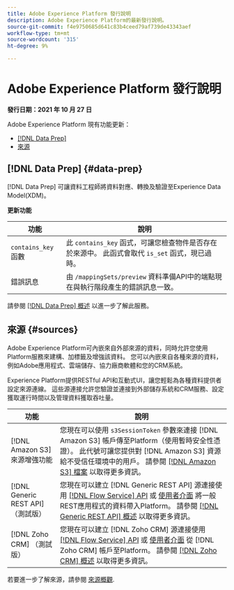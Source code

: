 ```yaml
---
title: Adobe Experience Platform 發行說明
description: Adobe Experience Platform的最新發行說明。
source-git-commit: f4e9750685d641c83b4ceed79af739de43343aef
workflow-type: tm+mt
source-wordcount: '315'
ht-degree: 9%

---
```


# Adobe Experience Platform 發行說明

**發行日期：2021 年 10 月 27 日**

Adobe Experience Platform 現有功能更新：

- [[!DNL Data Prep]](#data-prep)
- [來源](#sources)

## [!DNL Data Prep] {#data-prep}

[!DNL Data Prep] 可讓資料工程師將資料對應、轉換及驗證至Experience Data Model(XDM)。

**更新功能**

| 功能 | 說明 |
| --- | --- |
| `contains_key` 函數 | 此 `contains_key` 函式，可讓您檢查物件是否存在於來源中。 此函式會取代 `is_set` 函式，現已過時。 |
| 錯誤訊息 | 由 `/mappingSets/preview` 資料準備API中的端點現在與執行階段產生的錯誤訊息一致。 |

請參閱 [[!DNL Data Prep] 概述](../../data-prep/home.md) 以進一步了解此服務。

## 來源 {#sources}

Adobe Experience Platform可內嵌來自外部來源的資料，同時允許您使用Platform服務來建構、加標籤及增強該資料。 您可以內嵌來自各種來源的資料，例如Adobe應用程式、雲端儲存、協力廠商軟體和您的CRM系統。

Experience Platform提供RESTful API和互動式UI，讓您輕鬆為各種資料提供者設定來源連線。 這些源連接允許您驗證並連接到外部儲存系統和CRM服務、設定獲取運行時間以及管理資料獲取吞吐量。

| 功能 | 說明 |
| --- | --- |
| [!DNL Amazon S3] 來源增強功能 | 您現在可以使用 `s3SessionToken` 參數來連接 [!DNL Amazon S3] 帳戶傳至Platform（使用暫時安全性憑證）。 此代號可讓您提供對 [!DNL Amazon S3] 資源給不受信任環境中的用戶。 請參閱 [[!DNL Amazon S3] 檔案](../../sources/connectors/cloud-storage/s3.md#prerequisites) 以取得更多資訊。 |
| [!DNL Generic REST API] （測試版） | 您現在可以建立 [!DNL Generic REST API] 源連接使用 [[!DNL Flow Service] API](../../sources/tutorials/api/create/protocols/generic-rest.md) 或 [使用者介面](../../sources/tutorials/ui/create/protocols/generic-rest.md) 將一般REST應用程式的資料帶入Platform。 請參閱 [[!DNL Generic REST API] 概述](../../sources/connectors/protocols/generic-rest.md) 以取得更多資訊。 |
| [!DNL Zoho CRM] （測試版） | 您現在可以建立 [!DNL Zoho CRM] 源連接使用 [[!DNL Flow Service] API](../../sources/tutorials/api/create/crm/zoho.md) 或 [使用者介面](../../sources/tutorials/ui/create/crm/zoho.md) 從 [!DNL Zoho CRM] 帳戶至Platform。 請參閱 [[!DNL Zoho CRM] 概述](../../sources/connectors/crm/zoho.md) 以取得更多資訊。 |

若要進一步了解來源，請參閱 [來源概觀](../../sources/home.md).
